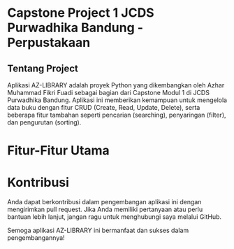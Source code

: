 # Capstone Project 1 JCDS Purwadhika Bandung - Perpustakaan

## Tentang Project

Aplikasi AZ-LIBRARY adalah proyek Python yang dikembangkan oleh Azhar Muhammad Fikri Fuadi sebagai bagian dari Capstone Modul 1 di JCDS Purwadhika Bandung. Aplikasi ini memberikan kemampuan untuk mengelola data buku dengan fitur CRUD (Create, Read, Update, Delete), serta beberapa fitur tambahan seperti pencarian (searching), penyaringan (filter), dan pengurutan (sorting).

# Fitur-Fitur Utama



# Kontribusi

Anda dapat berkontribusi dalam pengembangan aplikasi ini dengan mengirimkan pull request. Jika Anda memiliki pertanyaan atau perlu bantuan lebih lanjut, jangan ragu untuk menghubungi saya melalui GitHub.

Semoga aplikasi AZ-LIBRARY ini bermanfaat dan sukses dalam pengembangannya!
